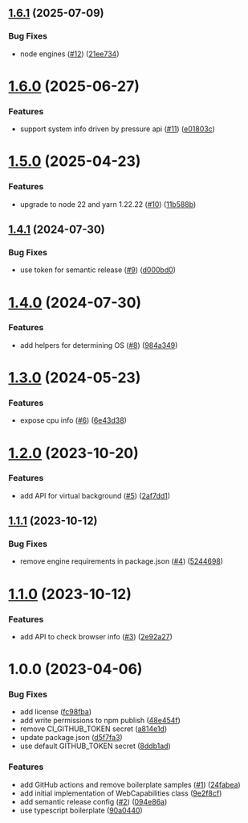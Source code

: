 ## [1.6.1](https://github.com/webex/web-capabilities/compare/v1.6.0...v1.6.1) (2025-07-09)


### Bug Fixes

* node engines ([#12](https://github.com/webex/web-capabilities/issues/12)) ([21ee734](https://github.com/webex/web-capabilities/commit/21ee7341fbefd5bfa6a37317f0ad2981a596febc))

# [1.6.0](https://github.com/webex/web-capabilities/compare/v1.5.0...v1.6.0) (2025-06-27)


### Features

* support system info driven by pressure api ([#11](https://github.com/webex/web-capabilities/issues/11)) ([e01803c](https://github.com/webex/web-capabilities/commit/e01803cbf0e348865e487d3066072b79f99a47ba))

# [1.5.0](https://github.com/webex/web-capabilities/compare/v1.4.1...v1.5.0) (2025-04-23)


### Features

* upgrade to node 22 and yarn 1.22.22 ([#10](https://github.com/webex/web-capabilities/issues/10)) ([11b588b](https://github.com/webex/web-capabilities/commit/11b588b65aa605233d2724b7f389f98b20b1976d))

## [1.4.1](https://github.com/webex/web-capabilities/compare/v1.4.0...v1.4.1) (2024-07-30)


### Bug Fixes

* use token for semantic release ([#9](https://github.com/webex/web-capabilities/issues/9)) ([d000bd0](https://github.com/webex/web-capabilities/commit/d000bd0459f1f8bda975fc4a1990d28541dfd321))

# [1.4.0](https://github.com/webex/web-capabilities/compare/v1.3.0...v1.4.0) (2024-07-30)


### Features

* add helpers for determining OS ([#8](https://github.com/webex/web-capabilities/issues/8)) ([984a349](https://github.com/webex/web-capabilities/commit/984a349a6674ffdb284a1fc15629917f45f6dfd5))

# [1.3.0](https://github.com/webex/web-capabilities/compare/v1.2.0...v1.3.0) (2024-05-23)


### Features

* expose cpu info ([#6](https://github.com/webex/web-capabilities/issues/6)) ([6e43d38](https://github.com/webex/web-capabilities/commit/6e43d386699fea497d5f5e4b9d446cb032a5452b))

# [1.2.0](https://github.com/webex/web-capabilities/compare/v1.1.1...v1.2.0) (2023-10-20)


### Features

* add API for virtual background ([#5](https://github.com/webex/web-capabilities/issues/5)) ([2af7dd1](https://github.com/webex/web-capabilities/commit/2af7dd1f9fd6020262b35847326251b6ec1e3be6))

## [1.1.1](https://github.com/webex/web-capabilities/compare/v1.1.0...v1.1.1) (2023-10-12)


### Bug Fixes

* remove engine requirements in package.json ([#4](https://github.com/webex/web-capabilities/issues/4)) ([5244698](https://github.com/webex/web-capabilities/commit/52446988e3fac1c6f4cd4185e515ee22edbc4859))

# [1.1.0](https://github.com/webex/web-capabilities/compare/v1.0.0...v1.1.0) (2023-10-12)


### Features

* add API to check browser info ([#3](https://github.com/webex/web-capabilities/issues/3)) ([2e92a27](https://github.com/webex/web-capabilities/commit/2e92a27aa8d872395b9019632518548b9821d7a3))

# 1.0.0 (2023-04-06)


### Bug Fixes

* add license ([fc98fba](https://github.com/webex/web-capabilities/commit/fc98fba52f6c38263b966ac3b7a9008fcd9c3cdb))
* add write permissions to npm publish ([48e454f](https://github.com/webex/web-capabilities/commit/48e454fa4c4c4c53507fb6883881a96d371c9438))
* remove CI_GITHUB_TOKEN secret ([a814e1d](https://github.com/webex/web-capabilities/commit/a814e1db6705fbe05293a4c6fbdc557b86dc8e0e))
* update package.json ([d5f7fa3](https://github.com/webex/web-capabilities/commit/d5f7fa33f6493897a6a6b009dc16328e8db02b31))
* use default GITHUB_TOKEN secret ([8ddb1ad](https://github.com/webex/web-capabilities/commit/8ddb1ad8d3ac6be7f4cb96ad622e7fb16a99382b))


### Features

* add GitHub actions and remove boilerplate samples ([#1](https://github.com/webex/web-capabilities/issues/1)) ([24fabea](https://github.com/webex/web-capabilities/commit/24fabea5a50e875541714518a1af8d660cbd1924))
* add initial implementation of WebCapabilities class ([9e2f8cf](https://github.com/webex/web-capabilities/commit/9e2f8cfab9328cbb12d107641b6e223e57d0ef9b))
* add semantic release config ([#2](https://github.com/webex/web-capabilities/issues/2)) ([094e86a](https://github.com/webex/web-capabilities/commit/094e86aebf159cc1c58b6d5b1e84aa13b1074b36))
* use typescript boilerplate ([90a0440](https://github.com/webex/web-capabilities/commit/90a04405c9c1a0898bfdfaae77b8d6ec130244be))

